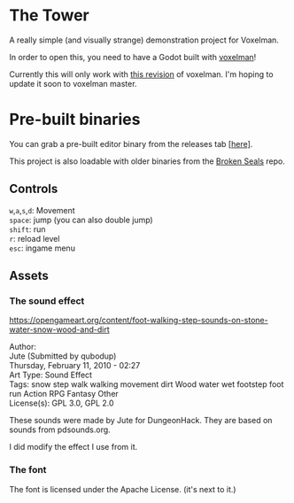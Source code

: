# The Tower

A really simple (and visually strange) demonstration project for Voxelman.

In order to open this, you need to have a Godot built with [voxelman](https://github.com/Relintai/voxelman)!

Currently this will only work with [this revision](https://github.com/Relintai/voxelman/commit/52356411223144721fb1c68ccf1955c33bfec44b)
of voxelman. I'm hoping to update it soon to voxelman master.

# Pre-built binaries

You can grab a pre-built editor binary from the releases tab [[here]](https://github.com/Relintai/the_tower/releases).

This project is also loadable with older binaries from the [Broken Seals](https://github.com/Relintai/broken_seals) repo.

## Controls

`w`,`a`,`s`,`d`: Movement \
`space`: jump (you can also double jump) \
`shift`: run \
`r`: reload level \
`esc`: ingame menu

## Assets

### The sound effect

https://opengameart.org/content/foot-walking-step-sounds-on-stone-water-snow-wood-and-dirt

Author: \
Jute (Submitted by qubodup)\
Thursday, February 11, 2010 - 02:27\
Art Type: Sound Effect \
Tags: snow step walk walking movement dirt Wood water wet footstep foot run Action RPG Fantasy Other\
License(s): GPL 3.0, GPL 2.0

These sounds were made by Jute for DungeonHack. They are based on sounds from pdsounds.org.

I did modify the effect I use from it.

### The font

The font is licensed under the Apache License. (it's next to it.)